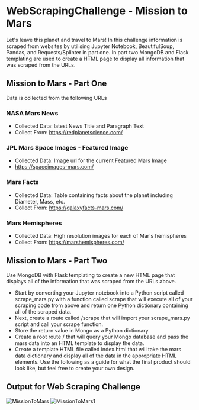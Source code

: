 # WebScrapingChallenge - Mission to Mars

Let's leave this planet and travel to Mars! In this challenge information is scraped from websites by utilising Jupyter Notebook, BeautifulSoup, Pandas, and Requests/Splinter in part one. In part two MongoDB and Flask templating are used to create a HTML page to display all information that was scraped from the URLs.

## Mission to Mars - Part One
Data is collected from the following URLs

### NASA Mars News
* Collected Data: latest News Title and Paragraph Text
* Collect From: https://redplanetscience.com/

### JPL Mars Space Images - Featured Image
* Collected Data: Image url for the current Featured Mars Image
* https://spaceimages-mars.com/

### Mars Facts
* Collected Data: Table containing facts about the planet including Diameter, Mass, etc.
* Collect From: https://galaxyfacts-mars.com/

### Mars Hemispheres
* Collected Data: High resolution images for each of Mar's hemispheres
* Collect From: https://marshemispheres.com/


## Mission to Mars - Part Two
Use MongoDB with Flask templating to create a new HTML page that displays all of the information that was scraped from the URLs above.

* Start by converting your Jupyter notebook into a Python script called scrape_mars.py with a function called scrape that will execute all of your scraping code from above and return one Python dictionary containing all of the scraped data.
* Next, create a route called /scrape that will import your scrape_mars.py script and call your scrape function.
* Store the return value in Mongo as a Python dictionary.
* Create a root route / that will query your Mongo database and pass the mars data into an HTML template to display the data.
* Create a template HTML file called index.html that will take the mars data dictionary and display all of the data in the appropriate HTML elements. Use the following as a guide for what the final product should look like, but feel free to create your own design.

## Output for Web Scraping Challenge
![MissionToMars](Images/MissionToMars.png)
![MissionToMars1](Images/MissionToMars1.png)